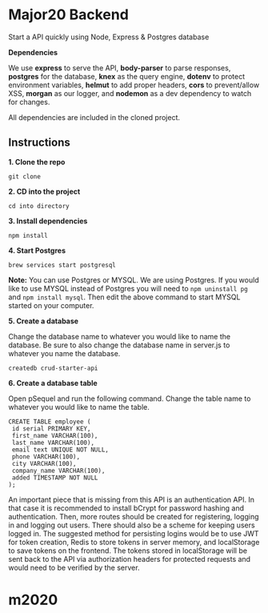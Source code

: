 # Major20 Backend
Start a API quickly using Node, Express & Postgres database

**Dependencies**

We use **express** to serve the API, **body-parser** to parse responses, **postgres** for the database, **knex** as the query engine, **dotenv** to protect environment variables, **helmut** to add proper headers, **cors** to prevent/allow XSS, **morgan** as our logger, and **nodemon** as a dev dependency to watch for changes.

All dependencies are included in the cloned project.

## Instructions

**1. Clone the repo**

```
git clone 
```

**2. CD into the project**

```
cd into directory
```

**3. Install dependencies**

```
npm install
```

**4. Start Postgres**

```
brew services start postgresql
```

**Note:** You can use Postgres or MYSQL. We are using Postgres. If you would like to use MYSQL instead of Postgres you will need to `npm uninstall pg` and `npm install mysql`. Then edit the above command to start MYSQL started on your computer.

**5. Create a database**

Change the database name to whatever you would like to name the database. Be sure to also change the database name in server.js to whatever you name the database.

```
createdb crud-starter-api
```

**6. Create a database table**

Open pSequel and run the following command. Change the table name to whatever you would like to name the table.

```
CREATE TABLE employee (
 id serial PRIMARY KEY,
 first_name VARCHAR(100),
 last_name VARCHAR(100),
 email text UNIQUE NOT NULL,
 phone VARCHAR(100),
 city VARCHAR(100),
 company_name VARCHAR(100),
 added TIMESTAMP NOT NULL
);
```


An important piece that is missing from this API is an authentication API. In that case it is recommended to install bCrypt for password hashing and authentication. Then, more routes should be created for registering, logging in and logging out users. There should also be a scheme for keeping users logged in. The suggested method for persisting logins would be to use JWT for token creation, Redis to store tokens in server memory, and localStorage to save tokens on the frontend. The tokens stored in localStorage will be sent back to the API via authorization headers for protected requests and would need to be verified by the server.

# m2020
